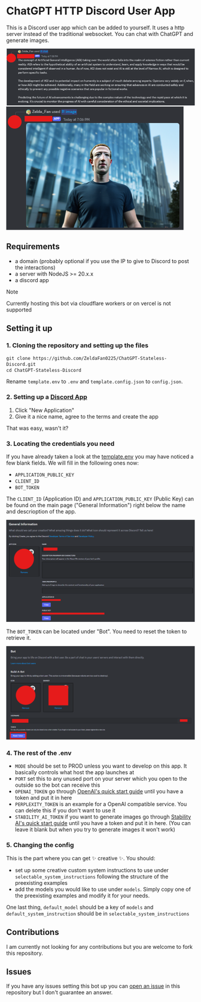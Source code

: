 # ChatGPT HTTP Discord User App

This is a Discord user app which can be added to yourself.
It uses a http server instead of the traditional websocket.
You can chat with ChatGPT and generate images.

![Chat](images/image4.png)
![Images](images/image3.png)

## Requirements
- a domain (probably optional if you use the IP to give to Discord to post the interactions)
- a server with NodeJS >= 20.x.x
- a discord app

> [!NOTE]
> Currently hosting this bot via cloudflare workers or on vercel is not supported

## Setting it up


### 1. Cloning the repository and setting up the files

```console
git clone https://github.com/ZeldaFan0225/ChatGPT-Stateless-Discord.git
cd ChatGPT-Stateless-Discord
```

Rename `template.env` to `.env` and `template.config.json` to `config.json`.

### 2. Setting up a [Discord App](https://discord.com/developers/applications)

1) Click "New Application"
2) Give it a nice name, agree to the terms and create the app

That was easy, wasn't it?

### 3. Locating the credentials you need

If you have already taken a look at the [template.env](https://github.com/ZeldaFan0225/ChatGPT-Stateless-Discord/blob/main/template.env) you may have noticed a few blank fields. We will fill in the following ones now:

- `APPLICATION_PUBLIC_KEY`
- `CLIENT_ID`
- `BOT_TOKEN`

The `CLIENT_ID` (Application ID) and `APPLICATION_PUBLIC_KEY` (Public Key) can be found on the main page ("General Information") right below the name and descrioption of the app.

![General Information](images/image.png)

The `BOT_TOKEN` can be located under "Bot". You need to reset the token to retrieve it.

![Bot](images/image2.png)

### 4. The rest of the .env

- `MODE` should be set to PROD unless you want to develop on this app. It basically controls what host the app launches at
- `PORT` set this to any unused port on your server which you open to the outside so the bot can receive this 
- `OPENAI_TOKEN` go through [OpenAI's quick start guide](https://platform.openai.com/docs/quickstart) until you have a token and put it in here
- `PERPLEXITY_TOKEN` is an example for a OpenAI compatible service. You can delete this if you don't want to use it
- `STABILITY_AI_TOKEN` if you want to generate images go through [Stability AI's quick start guide](https://platform.stability.ai/docs/getting-started) until you have a token and put it in here. (You can leave it blank but when you try to generate images it won't work)

### 5. Changing the config

This is the part where you can get ✨ creative ✨.
You should:
- set up some creative custom system instructions to use under `selectable_system_instructions` following the structure of the preexisting examples
- add the models you would like to use under `models`. Simply copy one of the preexisting examples and modify it for your needs.

One last thing, `default_model` should be a key of `models` and `default_system_instruction` should be in `selectable_system_instructions`

## Contributions

I am currently not looking for any contributions but you are welcome to fork this repository.

## Issues

If you have any issues setting this bot up you can [open an issue](https://github.com/ZeldaFan0225/ChatGPT-Stateless-Discord/issues/new) in this repository but I don't guarantee an answer.